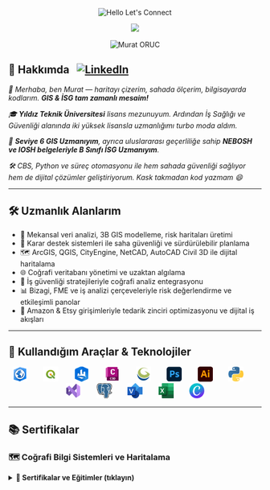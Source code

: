 <p align="center">
  <img src="https://readme-typing-svg.demolab.com?font=Fira+Code&size=32&pause=1000&color=0A66C2&center=true&vCenter=true&width=600&lines=Hello,+Let's+Connect!" alt="Hello Let's Connect" />
</p>

<p align="center">
  <img src="https://www.emojiall.com/images/240/microsoft-teams/1f44b.png" width="50"/>
</p>
<p align="center">
  <img src="https://readme-typing-svg.demolab.com?font=Fira+Code&size=32&pause=1000&color=0A66C2&center=true&vCenter=true&width=600&lines=Murat+ORUC" alt="Murat ORUC" />
</p>

<h2 align="left">
  🧭 Hakkımda&nbsp;&nbsp;
  <a href="https://www.linkedin.com/in/kendi-kullanici-adin/" target="_blank">
    <img src="https://img.shields.io/badge/LinkedIn-0A66C2?style=flat-square&logo=linkedin&logoColor=white" alt="LinkedIn" />
  </a>
</h2>

*👋 Merhaba, ben Murat — haritayı çizerim, sahada ölçerim, bilgisayarda kodlarım. **GIS & İSG tam zamanlı mesaim!***

*🎓 **Yıldız Teknik Üniversitesi** lisans mezunuyum. Ardından İş Sağlığı ve Güvenliği alanında iki yüksek lisansla uzmanlığımı turbo moda aldım.*

*📜 **Seviye 6 GIS Uzmanıyım**, ayrıca uluslararası geçerliliğe sahip **NEBOSH ve IOSH belgeleriyle B Sınıfı İSG Uzmanıyım**.*

*🛠️ CBS, Python ve süreç otomasyonu ile hem sahada güvenliği sağlıyor hem de dijital çözümler geliştiriyorum. Kask takmadan kod yazmam 😄*


---

## 🛠️ Uzmanlık Alanlarım

- 📍 Mekansal veri analizi, 3B GIS modelleme, risk haritaları üretimi  
- 🧠 Karar destek sistemleri ile saha güvenliği ve sürdürülebilir planlama  
- 🗺️ ArcGIS, QGIS, CityEngine, NetCAD, AutoCAD Civil 3D ile dijital haritalama  
- 🌐 Coğrafi veritabanı yönetimi ve uzaktan algılama  
- 🔐 İş güvenliği stratejileriyle coğrafi analiz entegrasyonu  
- 📊 Bizagi, FME ve iş analizi çerçeveleriyle risk değerlendirme ve etkileşimli panolar  
- 🛒 Amazon & Etsy girişimleriyle tedarik zinciri optimizasyonu ve dijital iş akışları

---

## 🧰 Kullandığım Araçlar & Teknolojiler

<p align="center">
  <img src="https://github.com/Murat69000/Murat69000/blob/main/ArcGIS_Pro.png?raw=true" width="30"/> &nbsp;&nbsp;&nbsp;&nbsp;&nbsp;&nbsp;
  <img src="https://github.com/Murat69000/Murat69000/blob/main/QGIS.png?raw=true" width="30"/> &nbsp;&nbsp;&nbsp;&nbsp;&nbsp;&nbsp;
  <img src="https://github.com/Murat69000/Murat69000/blob/main/CityEngine.png?raw=true" width="30"/> &nbsp;&nbsp;&nbsp;&nbsp;&nbsp;&nbsp;
  <img src="https://github.com/Murat69000/Murat69000/blob/main/AutoCAD_Civil_3D.png?raw=true" width="30"/> &nbsp;&nbsp;&nbsp;&nbsp;&nbsp;&nbsp;
  <img src="https://github.com/Murat69000/Murat69000/blob/main/GlobalMapper.png?raw=true" width="30"/> &nbsp;&nbsp;&nbsp;&nbsp;&nbsp;&nbsp;
  <img src="https://github.com/Murat69000/Murat69000/blob/main/Adobe_Photoshop.png?raw=true" width="30"/> &nbsp;&nbsp;&nbsp;&nbsp;&nbsp;&nbsp;
  <img src="https://github.com/Murat69000/Murat69000/blob/main/Adobe_Illustrator.png?raw=true" width="30"/> &nbsp;&nbsp;&nbsp;&nbsp;&nbsp;&nbsp;
  <img src="https://github.com/Murat69000/Murat69000/blob/main/Python.png?raw=true" width="30"/> &nbsp;&nbsp;&nbsp;&nbsp;&nbsp;&nbsp;
  <img src="https://github.com/Murat69000/Murat69000/blob/main/Visual_Studio.png?raw=true" width="30"/> &nbsp;&nbsp;&nbsp;&nbsp;&nbsp;&nbsp;
  <img src="https://github.com/Murat69000/Murat69000/blob/main/PostgreSQL.png?raw=true" width="30"/> &nbsp;&nbsp;&nbsp;&nbsp;&nbsp;&nbsp;
  <img src="https://github.com/Murat69000/Murat69000/blob/main/Microsoft_Visio.png?raw=true" width="30"/> &nbsp;&nbsp;&nbsp;&nbsp;&nbsp;&nbsp;
  <img src="https://github.com/Murat69000/Murat69000/blob/main/Microsoft_Excel.png?raw=true" width="30"/> &nbsp;&nbsp;&nbsp;&nbsp;&nbsp;&nbsp;
  <img src="https://github.com/Murat69000/Murat69000/blob/main/Canva.png?raw=true" width="30"/>
</p>

---

## 📚 Sertifikalar

### 🗺️ Coğrafi Bilgi Sistemleri ve Haritalama

<details><summary><strong>📍 Sertifikalar ve Eğitimler (tıklayın)</strong></summary>



| Sertifika / Eğitim                  | Kurum                         | Tarih     | Açıklama                                      |
|------------------------------------|-------------------------------|-----------|-----------------------------------------------|
| CBS Uzmanı (Seviye 6)              | ÇŞİDB                         | 06/2025   | Mekansal analiz, 3B modelleme, risk haritası  |
| ArcGIS Mekansal Analiz             | ESRI                          | 03/2021   | Karar destek sistemleri geliştirme            |
| NetCAD Yol Projesi Eğitimi         | NetCAD                        | 05/2016   | Yol tasarımı, koordinat düzenleme             |
| Ticari İHA Pilotu (UAV-O)          | Geomes                        | 02/2019   | Hava haritalama, veri toplama                 |


### 🛡️ İş Sağlığı ve Güvenliği Sertifikaları


<details><summary><strong>🧯 Sertifikalar ve Eğitimler (tıklayın)</strong></summary>

| Sertifika                          | Kurum                         | Tarih     | Açıklama                                      |
|-----------------------------------|-------------------------------|-----------|-----------------------------------------------|
| Sınıf B İSG Uzmanı                | ÇSGB                          | 06/2021   | Saha denetimi, acil durum, risk değerlendirme |
| NEBOSH Uluslararası Sertifika     | NEBOSH                        | 12/2024   | Küresel İSG standartlarıyla uyum              |
| IOSH Güvenli Yönetim              | IOSH                          | 08/2024   | Süreç yönetimi ve raporlama                   |
| OSH Profesyoneli-132              | OSHA Akademisi                | 10/2024   | Profesyonel düzeyde İSG uzmanlığı             |


  ### 🧪 ISO İç Denetçi Sertifikaları – NTSS

<details><summary><strong>🧪 ISO Belgeleri için (tıklayın)</strong></summary>

| Sertifika                          | Tarih     | Açıklama                                      |
|-----------------------------------|-----------|-----------------------------------------------|
| ISO 9001 – Kalite Yönetimi        | 08/2024   | Süreç kalitesi ve denetim                     |
| ISO 14001 – Çevre Yönetimi        | 08/2024   | Çevresel sürdürülebilirlik                   |
| ISO 45001 – İSG Yönetimi          | 08/2024   | İş sağlığı ve güvenliği süreçleri             |
| ISO 27001:2022 – Bilgi Güvenliği  | 04/2025   | Veri gizliliği ve güvenlik denetimi           |


---

## 🌐 İletişim & Ağlar

- 💼 [LinkedIn](https://linkedin.com/in/kullaniciadi)  
- 📬 geomaticsengineering001@gmail.com
- 🌍 Türkiye


### Treat me to a coffee ☕


[<img src="https://cdn.buymeacoffee.com/buttons/v2/default-yellow.png" alt="Buy Me A Coffee" width="220">](https://www.buymeacoffee.com/Murat69000)
---

<p align="center">
  <em>“Veriyle düşün, güvenlikle planla.”</em>
</p>

